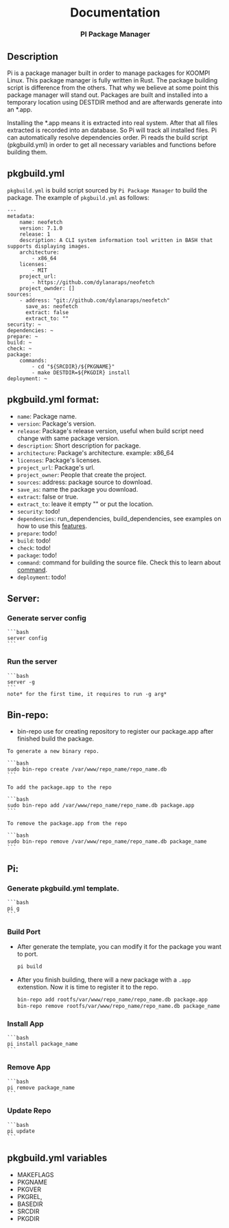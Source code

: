 <h1 align="Center"> Documentation
<h3 align="center">PI Package Manager </h1>


## Description

Pi is a package manager built in order to manage packages for KOOMPI Linux. This package manager
is fully written in Rust. The package building script is difference from the others. That why we believe at some point this package manager will stand out. Packages are built and installed into a temporary location using DESTDIR method and are afterwards generate into an *.app.

Installing the *.app means it is extracted into real system. After that all files extracted is recorded into an database. So Pi will track all installed files. Pi can automatically resolve dependencies order. Pi
reads the build script (pkgbuild.yml) in order to get all necessary variables and functions before building
them.

## pkgbuild.yml

`pkgbuild.yml` is build script sourced by `Pi Package Manager` to build the package.
The example of `pkgbuild.yml` as follows:

	---
	metadata:
	    name: neofetch
	    version: 7.1.0
	    release: 1
	    description: A CLI system information tool written in BASH that supports displaying images.
	    architecture:
	        - x86_64
	    licenses:
	        - MIT
	    project_url:
	        - https://github.com/dylanaraps/neofetch
	    project_ownder: []
	sources:
	    - address: "git://github.com/dylanaraps/neofetch"
	      save_as: neofetch
	      extract: false
	      extract_to: ""
	security: ~
	dependencies: ~
	prepare: ~
	build: ~
	check: ~
	package:
	    commands:
	        - cd "${SRCDIR}/${PKGNAME}"
	        - make DESTDIR=${PKGDIR} install
	deployment: ~



## pkgbuild.yml format:

* `name`: Package name.
* `version`: Package's version.
* `release`: Package's release version, useful when build script need change with same package version.
* `description`: Short description for package.
* `architecture`: Package's architecture. example: x86_64
* `licenses`: Package's licenses.
* `project_url`: Package's url.
* `project_owner`: People that create the project.
* `sources`:  address: package source to download.
* `save_as`: name the package you download.
* `extract`: false or true.
* `extract_to`: leave it empty "" or put the location.
* `security`: todo!
* `dependencies`: run_dependencies, build_dependencies, see examples on how to use this [features](./dependencies.md).
* `prepare`: todo!
* `build`: todo!
* `check`: todo!
* `package`: todo!
* `command`: command for building the source file. Check this to learn about [command](./command.md).
* `deployment`: todo!


## Server:

### Generate server config

    ```bash
    server config
    ```
### Run the server

    ```bash
    server -g
    ```
    note* for the first time, it requires to run -g arg*

## Bin-repo:

- bin-repo use for creating repository to register our package.app after finished build the package.

`To generate a new binary repo.`

    ```bash
    sudo bin-repo create /var/www/repo_name/repo_name.db
    ```
`To add the package.app to the repo`

    ```bash
    sudo bin-repo add /var/www/repo_name/repo_name.db package.app
    ```

`To remove the package.app from the repo`

    ```bash
    sudo bin-repo remove /var/www/repo_name/repo_name.db package_name
    ```

## Pi:

### Generate pkgbuild.yml template.

    ```bash
    pi g
    ```

### Build Port

- After generate the template, you can modify it for the package you want to port.

    ```bash
    pi build
    ```
- After you finish building, there will a new package with a `.app` extenstion. Now it is time to register it to the repo.


    ```bash
    bin-repo add rootfs/var/www/repo_name/repo_name.db package.app
    bin-repo remove rootfs/var/www/repo_name/repo_name.db package_name
    ```

### Install App

    ```bash
    pi install package_name
    ```

### Remove App

    ```bash
    pi remove package_name
    ```


### Update Repo

    ```bash
    pi update
    ```









## pkgbuild.yml variables

- MAKEFLAGS
- PKGNAME
- PKGVER
- PKGREL,
- BASEDIR
- SRCDIR
- PKGDIR
